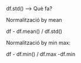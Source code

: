 
df.std() --> Què fa?


Normalització by mean

df - df.mean() / df.std()


Normalització by min max:

df - df.min() / df.max -df.min